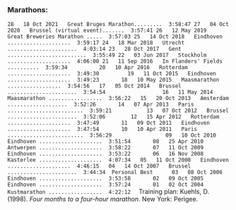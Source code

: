 ### Marathons:
`
28   18 Oct 2021   Great Bruges Marathon.........  3:58:47
27   04 Oct 2020   Brussel (virtual event).......  3:57:41
26   12 May 2019   Great Breweries Marathon .....  3:57:03
25   14 Oct 2018   Eindhoven ....................  3:59:17
24   18 Mar 2018   Utrecht ......................  4:03:14
23   28 Oct 2017   Gent .........................  3:55:49
22   03 Jun 2017   Stockholm ....................  4:06:00
21   11 Sep 2016   In Flanders' Fields ..........  3:59:34         
20   10 Apr 2016   Rotterdam ....................  3:49:30        
19   11 Oct 2015   Eindhoven ....................  3:49:23      
18   10 May 2015   Maasmarathon .................  3:54:56  
17   05 Oct 2014   Brussel ......................  3:54:54                 
16   11 May 2014   Maasmarathon .................  3:56:22  
15   20 Oct 2013   Amsterdam  ...................  3:52:26      
14   07 Apr 2013   Paris ........................  3:59:21          
13   07 Oct 2012   Brussel ......................  3:52:06       
12   15 Apr 2012   Rotterdam ....................  3:47:49      
11   09 Oct 2011   Eindhoven ....................  3:47:54      
10   10 Apr 2011   Paris ........................  3:56:29                
09   10 Oct 2010   Eindhoven ....................  3:51:54      
08   25 Apr 2010   Antwerpen ....................  3:58:22      
07   11 Oct 2009   Eindhoven ....................  3:53:22      
06   16 Nov 2008   Kasterlee ....................  4:07:34  
05   11 Oct 2008   Eindhoven ....................  4:46:15  
04   14 Oct 2007   Brussel ......................  3:44:34  Personal Best     
03   08 Oct 2006   Eindhoven ....................  3:53:58      
02   09 Oct 2005   Eindhoven ....................  3:57:24      
01   02 Oct 2004   Kustmarathon .................  4:22:12  
`
Training plan: Kuehls, D. (1998). *Four months to a four-hour marathon*. New York: Perigee.